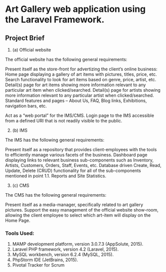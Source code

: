 # Art Gallery web application using the Laravel Framework.

## Project Brief

1. (a) Official website 

The official website has the following general requirements:

Present itself as the store-front for advertizing the client’s online business: 
Home page displaying a gallery of art items with pictures, titles, price, etc.
Search functionality to look for art items based on genre, price, artist, etc.
Detail(s) page for art items showing more information relevant to any particular art item when clicked/searched.
Detail(s) page for artists showing more information relevant to any particular artist when clicked/searched.
Standard features and pages – About Us, FAQ, Blog links, Exhibitions, navigation bars, etc. 
 
Act as a “web portal” for the IMS/CMS. 
Login page to the IMS accessible from a defined URI that is not readily visible to the public. 

2. (b) IMS 

The IMS has the following general requirements:

Present itself as a repository that provides client-employees with the tools to efficiently manage various facets of the business.
Dashboard page displaying links to relevant business sub-components such as Inventory, Artists, Customers, Orders, Staff, Events, etc. 
Database driven Create, Read, Update, Delete (CRUD) functionality for all of the sub-components mentioned in point 1.1. 
Reports and Site Statistics. 

3. (c) CMS 

The CMS has the following general requirements:

Present itself as a media-manager, specifically related to art gallery pictures.
Support the easy management of the official website show-room, allowing the client employee to select which art-item will display on the Home Page. 

### Tools Used:
1. MAMP development platform, version 3.0.7.3 (AppSolute, 2015).
2. Laravel PHP framework, version 4.2 (Laravel, 2015).
3. MySQL workbench, version 6.2.4 (MySQL, 2015).
4. PhpStorm IDE (JetBrains, 2015).
5. Pivotal Tracker for Scrum


